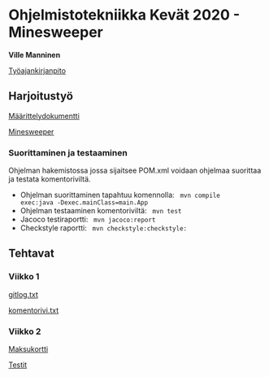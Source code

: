 # Ohjelmistotekniikka Kevät 2020 - Minesweeper
**Ville Manninen**

[Työajankirjanpito](https://github.com/Viltska/ot-harkka/blob/master/dokumentit/tyoaika.md)

## Harjoitustyö

[Määrittelydokumentti](https://github.com/Viltska/ot-harkka/blob/master/dokumentit/maarittely.md)

[Minesweeper](https://github.com/Viltska/ot-minesweeper/tree/master/minesweeper)

### Suorittaminen ja testaaminen
Ohjelman hakemistossa jossa sijaitsee POM.xml  voidaan ohjelmaa suorittaa ja testata komentoriviltä.

- Ohjelman suorittaminen tapahtuu komennolla:
<code> mvn compile exec:java -Dexec.mainClass=main.App </code>
- Ohjelman testaaminen komentoriviltä:
 <code> mvn test </code>
- Jacoco testiraportti: 
<code> mvn jacoco:report </code>
- Checkstyle raportti:
<code> mvn checkstyle:checkstyle: </code>

## Tehtavat

### Viikko 1

[gitlog.txt](https://github.com/Viltska/ot-harkka/blob/master/laskarit/viikko1/gitlog.txt)

[komentorivi.txt](https://github.com/Viltska/ot-harkka/blob/master/laskarit/viikko1/komentorivi.txt)

### Viikko 2
[Maksukortti](https://github.com/Viltska/ot-harkka/tree/master/laskarit/viikko2/Maksukortti)

[Testit](https://github.com/Viltska/ot-harkka/tree/master/laskarit/viikko2/Maksukortti/src/test/java)
